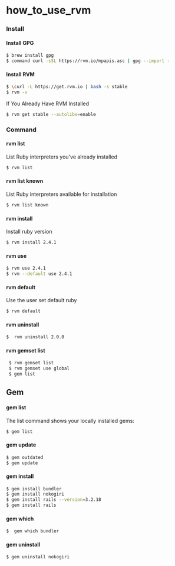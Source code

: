 # how_to_use_rvm

### Install
#### Install GPG
```bash
$ brew install gpg
$ command curl -sSL https://rvm.io/mpapis.asc | gpg --import -
```

#### Install RVM
```bash
$ \curl -L https://get.rvm.io | bash -s stable
$ rvm -v
```
If You Already Have RVM Installed
```bash
$ rvm get stable --autolibs=enable
```

### Command
#### rvm list
List Ruby interpreters you've already installed
```bash
$ rvm list
```
#### rvm list known
List Ruby interpreters available for installation
```bash
$ rvm list known
```
#### rvm install
Install ruby version
```bash
$ rvm install 2.4.1
```
#### rvm use
```bash
$ rvm use 2.4.1
$ rvm --default use 2.4.1
```
#### rvm default
Use the user set default ruby
```bash
$ rvm default
```
#### rvm uninstall
```bash
$  rvm uninstall 2.0.0
```
#### rvm gemset list
```bash
 $ rvm gemset list
 $ rvm gemset use global
 $ gem list
```
## Gem
#### gem list
The list command shows your locally installed gems:
```bash
$ gem list
```
#### gem update
```bash
$ gem outdated
$ gem update
```
#### gem install
```bash
$ gem install bundler
$ gem install nokogiri
$ gem install rails --version=3.2.18
$ gem install rails
```
 #### gem which
 ```bash
 $  gem which bundler
 ```
 
 #### gem uninstall
 ```bash
 $ gem uninstall nokogiri
 ```
